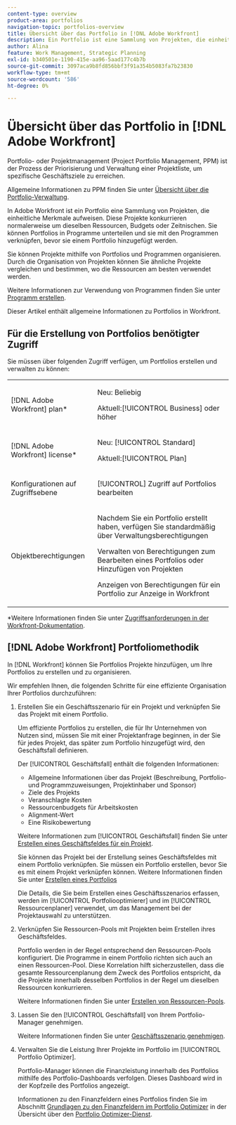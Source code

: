 ```yaml
---
content-type: overview
product-area: portfolios
navigation-topic: portfolios-overview
title: Übersicht über das Portfolio in [!DNL Adobe Workfront]
description: Ein Portfolio ist eine Sammlung von Projekten, die einheitliche Merkmale aufweisen. Diese Projekte konkurrieren normalerweise um dieselben Ressourcen, Budgets oder Zeitnischen. Sie können Portfolios in Programme unterteilen und sie mit den Programmen verknüpfen, bevor sie einem Portfolio hinzugefügt werden.
author: Alina
feature: Work Management, Strategic Planning
exl-id: b340501e-1190-415e-aa96-5aad177c4b7b
source-git-commit: 3097aca9b8fd856bbf3f91a354b5083fa7b23830
workflow-type: tm+mt
source-wordcount: '586'
ht-degree: 0%

---
```


# Übersicht über das Portfolio in [!DNL Adobe Workfront]

<!-- Audited: 1/2024 -->

Portfolio- oder Projektmanagement (Project Portfolio Management, PPM) ist der Prozess der Priorisierung und Verwaltung einer Projektliste, um spezifische Geschäftsziele zu erreichen.

Allgemeine Informationen zu PPM finden Sie unter [Übersicht über die Portfolio-Verwaltung](/help/quicksilver/manage-work/portfolios/portfolios-overview/portfolio-managament-overview.md).

In Adobe Workfront ist ein Portfolio eine Sammlung von Projekten, die einheitliche Merkmale aufweisen. Diese Projekte konkurrieren normalerweise um dieselben Ressourcen, Budgets oder Zeitnischen. Sie können Portfolios in Programme unterteilen und sie mit den Programmen verknüpfen, bevor sie einem Portfolio hinzugefügt werden.

Sie können Projekte mithilfe von Portfolios und Programmen organisieren. Durch die Organisation von Projekten können Sie ähnliche Projekte vergleichen und bestimmen, wo die Ressourcen am besten verwendet werden.

Weitere Informationen zur Verwendung von Programmen finden Sie unter [Programm erstellen](../../../manage-work/portfolios/create-and-manage-programs/create-program.md).

Dieser Artikel enthält allgemeine Informationen zu Portfolios in Workfront.

## Für die Erstellung von Portfolios benötigter Zugriff

<!--leave the table uncollapsed as this article is about access-->

Sie müssen über folgenden Zugriff verfügen, um Portfolios erstellen und verwalten zu können:

<table style="table-layout:auto"> 
 <col> 
 <col> 
 <tbody> 
  <tr> 
   <td role="rowheader">[!DNL Adobe Workfront] plan*</td> 
   <td> <p>Neu: Beliebig</p>
   <p>Aktuell:[!UICONTROL Business] oder höher</p> </td> 
  </tr> 
  <tr> 
   <td role="rowheader">[!DNL Adobe Workfront] license*</td> 
   <td> <p>Neu: [!UICONTROL Standard]</p>
   <p>Aktuell:[!UICONTROL Plan] </p> </td> 
  </tr> 
  <tr> 
   <td role="rowheader">Konfigurationen auf Zugriffsebene</td> 
   <td> <p>[!UICONTROL] Zugriff auf Portfolios bearbeiten</p>  </td> 
  </tr> 
  <tr> 
   <td role="rowheader">Objektberechtigungen</td> 
   <td> <p>Nachdem Sie ein Portfolio erstellt haben, verfügen Sie standardmäßig über Verwaltungsberechtigungen</p> 
   <p>Verwalten von Berechtigungen zum Bearbeiten eines Portfolios oder Hinzufügen von Projekten</p>
   <p>Anzeigen von Berechtigungen für ein Portfolio zur Anzeige in Workfront</p>
    </td> 
  </tr> 
 </tbody> 
</table>

*Weitere Informationen finden Sie unter [Zugriffsanforderungen in der Workfront-Dokumentation](/help/quicksilver/administration-and-setup/add-users/access-levels-and-object-permissions/access-level-requirements-in-documentation.md).


## [!DNL Adobe Workfront] Portfoliomethodik

In [!DNL Workfront] können Sie Portfolios Projekte hinzufügen, um Ihre Portfolios zu erstellen und zu organisieren.

Wir empfehlen Ihnen, die folgenden Schritte für eine effiziente Organisation Ihrer Portfolios durchzuführen:

1. Erstellen Sie ein Geschäftsszenario für ein Projekt und verknüpfen Sie das Projekt mit einem Portfolio.

   Um effiziente Portfolios zu erstellen, die für Ihr Unternehmen von Nutzen sind, müssen Sie mit einer Projektanfrage beginnen, in der Sie für jedes Projekt, das später zum Portfolio hinzugefügt wird, den Geschäftsfall definieren.

   Der [!UICONTROL Geschäftsfall] enthält die folgenden Informationen:

   * Allgemeine Informationen über das Projekt (Beschreibung, Portfolio- und Programmzuweisungen, Projektinhaber und Sponsor)
   * Ziele des Projekts
   * Veranschlagte Kosten
   * Ressourcenbudgets für Arbeitskosten
   * Alignment-Wert
   * Eine Risikobewertung

   Weitere Informationen zum [!UICONTROL Geschäftsfall] finden Sie unter [Erstellen eines Geschäftsfeldes für ein Projekt](../../../manage-work/projects/define-a-business-case/create-business-case.md).

   Sie können das Projekt bei der Erstellung seines Geschäftsfeldes mit einem Portfolio verknüpfen. Sie müssen ein Portfolio erstellen, bevor Sie es mit einem Projekt verknüpfen können. Weitere Informationen finden Sie unter [Erstellen eines Portfolios](/help/quicksilver/manage-work/portfolios/create-and-manage-portfolios/create-portfolios.md)

   Die Details, die Sie beim Erstellen eines Geschäftsszenarios erfassen, werden im [!UICONTROL Portfoliooptimierer] und im [!UICONTROL Ressourcenplaner] verwendet, um das Management bei der Projektauswahl zu unterstützen.
1. Verknüpfen Sie Ressourcen-Pools mit Projekten beim Erstellen ihres Geschäftsfeldes.

   Portfolio werden in der Regel entsprechend den Ressourcen-Pools konfiguriert. Die Programme in einem Portfolio richten sich auch an einen Ressourcen-Pool. Diese Korrelation hilft sicherzustellen, dass die gesamte Ressourcenplanung dem Zweck des Portfolios entspricht, da die Projekte innerhalb desselben Portfolios in der Regel um dieselben Ressourcen konkurrieren.

   Weitere Informationen finden Sie unter [Erstellen von Ressourcen-Pools](/help/quicksilver/resource-mgmt/resource-planning/resource-pools/create-resource-pools.md).

1. Lassen Sie den [!UICONTROL Geschäftsfall] von Ihrem Portfolio-Manager genehmigen.

   Weitere Informationen finden Sie unter [Geschäftsszenario genehmigen](/help/quicksilver/manage-work/projects/define-a-business-case/approve-business-case.md).
1. Verwalten Sie die Leistung Ihrer Projekte im Portfolio im [!UICONTROL Portfolio Optimizer].

   Portfolio-Manager können die Finanzleistung innerhalb des Portfolios mithilfe des Portfolio-Dashboards verfolgen. Dieses Dashboard wird in der Kopfzeile des Portfolios angezeigt.

   Informationen zu den Finanzfeldern eines Portfolios finden Sie im Abschnitt [Grundlagen zu den Finanzfeldern im Portfolio Optimizer](../../../manage-work/portfolios/portfolio-optimizer/portfolio-optimizer-overview.md#financial-fieds-subsection) in der Übersicht über den [Portfolio Optimizer-Dienst](../../../manage-work/portfolios/portfolio-optimizer/portfolio-optimizer-overview.md).
